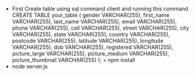 - First Create table using sql command client and running this command CREATE TABLE your_table (
  gender VARCHAR(255),
  first_name VARCHAR(255),
  last_name VARCHAR(255),
  email VARCHAR(255),
  phone VARCHAR(255),
  cell VARCHAR(255),
  street VARCHAR(255),
  city VARCHAR(255),
  state VARCHAR(255),
  country VARCHAR(255),
  postcode VARCHAR(255),
  latitude VARCHAR(255),
  longitude VARCHAR(255),
  dob VARCHAR(255),
  registered VARCHAR(255),
  picture_large VARCHAR(255),
  picture_medium VARCHAR(255),
  picture_thumbnail VARCHAR(255)
);
= npm install
- node server.js
